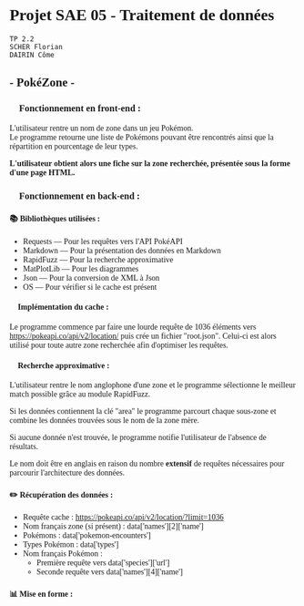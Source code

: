 # Projet SAE 05 - Traitement de données

```
TP 2.2
SCHER Florian
DAIRIN Côme
```

## - PokéZone -

### 📌 Fonctionnement en front-end :

L'utilisateur rentre un nom de zone dans un jeu Pokémon.  
Le programme retourne une liste de Pokémons pouvant être rencontrés ainsi que la répartition en pourcentage de leur types.

**L'utilisateur obtient alors une fiche sur la zone recherchée, présentée sous la forme d'une page HTML.**

### 📌 Fonctionnement en back-end :

#### 📚 Bibliothèques utilisées :
- Requests — Pour les requêtes vers l'API PokéAPI
- Markdown — Pour la présentation des données en Markdown
- RapidFuzz — Pour la recherche approximative
- MatPlotLib — Pour les diagrammes
- Json — Pour la conversion de XML à Json
- OS — Pour vérifier si le cache est présent

#### 📝 Implémentation du cache :
Le programme commence par faire une lourde requête de 1036 éléments vers https://pokeapi.co/api/v2/location/ puis crée un fichier "root.json". Celui-ci est alors utilisé pour toute autre zone recherchée afin d'optimiser les requêtes.

#### 🔎 Recherche approximative :
L'utilisateur rentre le nom anglophone d'une zone et le programme sélectionne le meilleur match possible grâce au module RapidFuzz.

Si les données contiennent la clé "area" le programme parcourt chaque sous-zone et combine les données trouvées sous le nom de la zone mère.

Si aucune donnée n'est trouvée, le programme notifie l'utilisateur de l'absence de résultats.

Le nom doit être en anglais en raison du nombre **extensif** de requêtes nécessaires pour parcourir l'architecture des données.

#### ✏️ Récupération des données :
- Requête cache : https://pokeapi.co/api/v2/location/?limit=1036
- Nom français zone (si présent) : data['names'][2]['name']
- Pokémons : data['pokemon-encounters']
- Types Pokémon : data['types']
- Nom français Pokémon : 
    - Première requête vers data['species']['url']
    - Seconde requête vers data['names'][4]['name']

#### 📊 Mise en forme :




<head>
    <link rel="preconnect" href="https://fonts.googleapis.com">
    <link rel="preconnect" href="https://fonts.gstatic.com" crossorigin>
    <link href="https://fonts.googleapis.com/css2?family=Roboto+Mono:ital,wght@0,100..700;1,100..700&display=swap" rel="stylesheet">
</head>

<style>
    * {font-family: "roboto mono"}
</style>